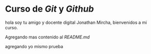 # Curso de _Git_ y _Github_

hola soy tu amigo y docente digital Jonathan Mircha, bienvenidos a mi curso.

Agregando mas contenido al _README.md_

agregando yo mismo prueba